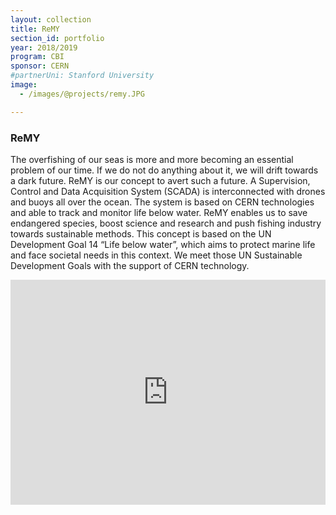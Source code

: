 ```yaml
---
layout: collection
title: ReMY
section_id: portfolio
year: 2018/2019
program: CBI
sponsor: CERN
#partnerUni: Stanford University
image:
  - /images/@projects/remy.JPG

---
```


### ReMY

The overfishing of our seas is more and
more becoming an essential problem of
our time. If we do not do anything about
it, we will drift towards a dark future.
ReMY is our concept to avert such a future. A Supervision, Control and Data Acquisition System (SCADA) is interconnected with drones and buoys all over
the ocean. The system is based on CERN
technologies and able to track and monitor life below water. ReMY enables us to
save endangered species, boost science
and research and push fishing industry
towards sustainable methods.
This concept is based on the UN Development Goal 14 “Life below water”, which
aims to protect marine life and face societal needs in this context. We meet those UN
Sustainable Development Goals with the
support of CERN technology.

<iframe src="https://player.vimeo.com/video/336655604" width="100%" height="360" frameborder="0" allow="autoplay; fullscreen" allowfullscreen></iframe>
